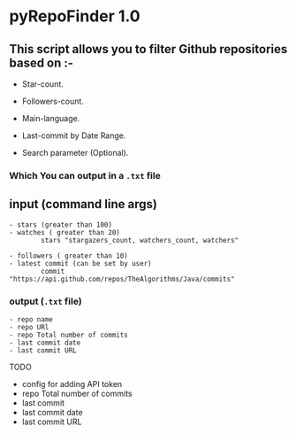 # pyRepoFinder 1.0

## This script allows you to filter Github repositories based on :-

* Star-count.

* Followers-count.

* Main-language.

* Last-commit by Date Range.

* Search parameter (Optional).

### Which You can output in a `.txt` file

## input (command line args)

    - stars (greater than 100)
    - watches ( greater than 20)
            stars "stargazers_count, watchers_count, watchers"

    - followers ( greater than 10)
    - latest commit (can be set by user)
            commit "https://api.github.com/repos/TheAlgorithms/Java/commits"

### output (`.txt` file)

    - repo name
    - repo URl
    - repo Total number of commits
    - last commit date
    - last commit URL

TODO

* config for adding API token
* repo Total number of commits
* last commit
* last commit date
* last commit URL
